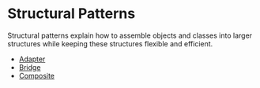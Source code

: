 # Structural Patterns

Structural patterns explain how to assemble objects and classes into larger structures while keeping these structures flexible and efficient.

- [Adapter](adapter/README.md)
- [Bridge](bridge/README.md)
- [Composite](composite/README.md)
